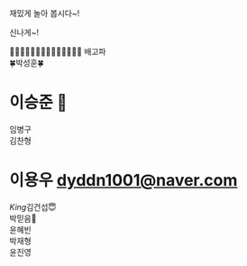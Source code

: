 재밌게 놀아 봅시다~!

신나게~!


👻👻👻👻👻👻👻👻👻👻👻👻👻👻
배고파 <br>
🍀박성훈🍀  <br> 
# 이승준 🍎 <br>
임병구 <br>
김찬형 <br>
# 이용우 dyddn1001@naver.com <br>
*King*김건섭😇 <br>
박믿음🤯 <br>
윤혜빈<br>
박재형<br>
윤진영<br>